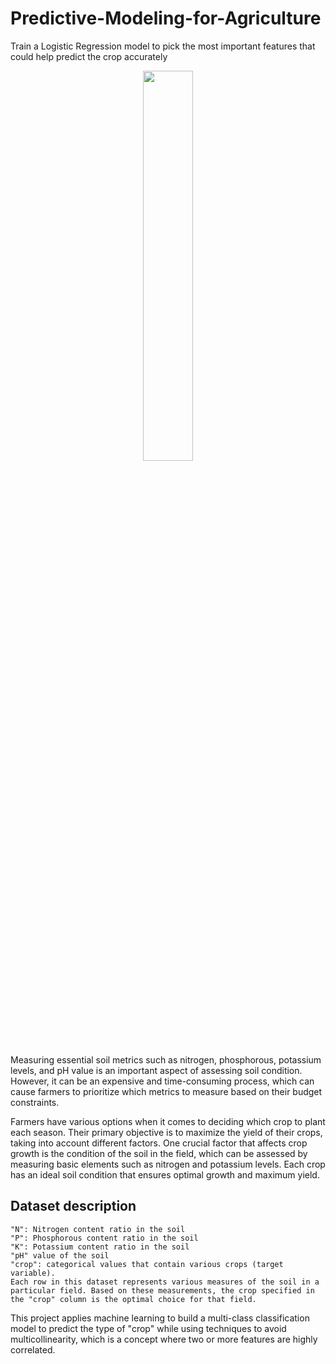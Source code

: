 # Predictive-Modeling-for-Agriculture
Train a Logistic Regression model to pick the most important features that could help predict the crop accurately

<p align="center">
<img src="https://github.com/mathewsrc/Predictive-Modeling-for-Agriculture/assets/94936606/305882e5-78ca-4aed-ae67-41c1bb18750c" width=40% heigth=40%>
</p>

Measuring essential soil metrics such as nitrogen, phosphorous, potassium levels, and pH value is an important aspect of assessing soil condition. However, it can be an expensive and time-consuming process, which can cause farmers to prioritize which metrics to measure based on their budget constraints.

Farmers have various options when it comes to deciding which crop to plant each season. Their primary objective is to maximize the yield of their crops, taking into account different factors. One crucial factor that affects crop growth is the condition of the soil in the field, which can be assessed by measuring basic elements such as nitrogen and potassium levels. Each crop has an ideal soil condition that ensures optimal growth and maximum yield.

## Dataset description
```
"N": Nitrogen content ratio in the soil
"P": Phosphorous content ratio in the soil
"K": Potassium content ratio in the soil
"pH" value of the soil
"crop": categorical values that contain various crops (target variable).
Each row in this dataset represents various measures of the soil in a particular field. Based on these measurements, the crop specified in the "crop" column is the optimal choice for that field.
```

This project applies machine learning to build a multi-class classification model to predict the type of "crop" while using techniques to avoid multicollinearity, which is a concept where two or more features are highly correlated.
